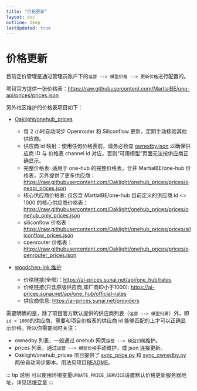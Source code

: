 ```yaml
---
title: "价格更新"
layout: doc
outline: deep
lastUpdated: true
---
```


# 价格更新

目前定价管理是通过管理员账户下的`运营 --> 模型价格 --> 更新价格`进行配置的。

项目官方提供一张价格表：<https://raw.githubusercontent.com/MartialBE/one-api/prices/prices.json>

另外社区维护的价格表项目如下：

- [Oaklight/onehub_prices](https://github.com/Oaklight/onehub_prices)

  - 每 2 小时自动同步 Openrouter 和 Siliconflow 更新，定期手动核验其他供应商。
  - 供应商 id 映射：使用任何价格表前，请务必检查 [ownedby.json](https://raw.githubusercontent.com/Oaklight/onehub_prices/prices/ownedby.json) 以确保供应商 ID 与 价格表 channel id 对应，否则“可用模型”页面无法按供应商正确显示。
  - 完整价格表: 适用于 one-hub 的完整价格表，合并 MartialBE/one-hub 价格表，另外提供了更多供应商：<https://raw.githubusercontent.com/Oaklight/onehub_prices/prices/oneapi_prices.json>
  - 核心供应商价格表: 仅包含 MartialBE/one-hub 目前定义的供应商 id <= 1000 的核心供应商价格表：<https://raw.githubusercontent.com/Oaklight/onehub_prices/prices/onehub_only_prices.json>
  - siliconflow 价格表：<https://raw.githubusercontent.com/Oaklight/onehub_prices/prices/siliconflow_prices.json>
  - openrouter 价格表：<https://raw.githubusercontent.com/Oaklight/onehub_prices/prices/openrouter_prices.json>

- [woodchen-ink 维护](https://github.com/MartialBE/one-hub/issues/562#issuecomment-2746243372)

  - 价格链接(全部)：<https://ai-prices.sunai.net/api/one_hub/rates>
  - 价格链接(只含原版供应商,即厂商ID小于1000): <https://ai-prices.sunai.net/api/one_hub/official-rates> 
  - 供应商信息: <https://ai-prices.sunai.net/providers>

需要明确的是，除了项目官方默认提供的供应商列表（`运营 --> 模型归属`）外，即 `id > 1000`的供应商，需要和项目价格表的供应商 id 能够匹配的上才可以正确显示价格。所以你需要同时关注：

- ownedby 列表，一般通过 onehub 网页`运营 --> 模型归属`维护。
- prices 列表，通过`运营 --> 模型价格`手动维护，或 json 连接更新。
- Oaklight/onehub_prices 项目提供了 [sync_price.py](https://raw.githubusercontent.com/Oaklight/onehub_prices/refs/heads/master/src/sync_pricing.py) 和 [sync_ownedby.py](https://raw.githubusercontent.com/Oaklight/onehub_prices/refs/heads/master/src/sync_ownedby.py) 两份自动同步脚本。用法见项目[README](https://github.com/Oaklight/onehub_prices?tab=readme-ov-file#%E4%BB%B7%E6%A0%BC%E5%90%8C%E6%AD%A5%E6%8C%87%E5%AF%BC)。

::: tip 说明
可以使用环境变量`UPDATE_PRICE_SERVICE`设置默认价格更新服务器地址，详见[环境变量](../deployment/env)
:::



